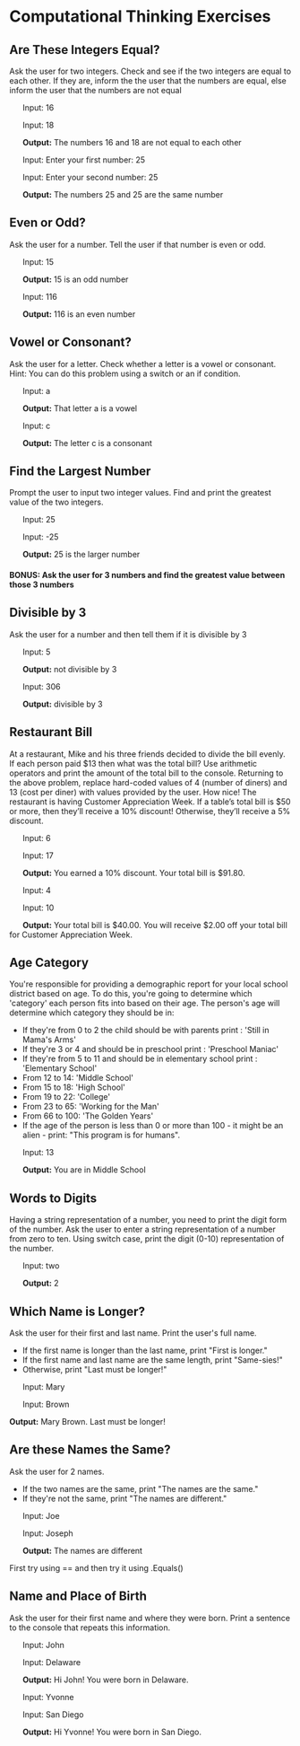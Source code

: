 # Computational Thinking Exercises
## Are These Integers Equal?
Ask the user for two integers. Check and see if the two integers are equal to each other. If they are, inform the the user that the numbers are equal, else inform the user that the numbers are not equal

&nbsp;&nbsp;&nbsp;&nbsp;&nbsp;&nbsp;Input: 16

&nbsp;&nbsp;&nbsp;&nbsp;&nbsp;&nbsp;Input: 18

&nbsp;&nbsp;&nbsp;&nbsp;&nbsp;&nbsp;**Output:** The numbers 16 and 18 are not equal to each other

&nbsp;&nbsp;&nbsp;&nbsp;&nbsp;&nbsp;Input: Enter your first number: 25

&nbsp;&nbsp;&nbsp;&nbsp;&nbsp;&nbsp;Input: Enter your second number: 25

&nbsp;&nbsp;&nbsp;&nbsp;&nbsp;&nbsp;**Output:** The numbers 25 and 25 are the same number

## Even or Odd?
Ask the user for a number. Tell the user if that number is even or odd.

&nbsp;&nbsp;&nbsp;&nbsp;&nbsp;&nbsp;Input: 15

&nbsp;&nbsp;&nbsp;&nbsp;&nbsp;&nbsp;**Output:** 15 is an odd number

&nbsp;&nbsp;&nbsp;&nbsp;&nbsp;&nbsp;Input: 116

&nbsp;&nbsp;&nbsp;&nbsp;&nbsp;&nbsp;**Output:** 116 is an even number

## Vowel or Consonant?
Ask the user for a letter. Check whether a letter is a vowel or consonant. Hint: You can do this problem using a switch or an if condition.

&nbsp;&nbsp;&nbsp;&nbsp;&nbsp;&nbsp;Input: a

&nbsp;&nbsp;&nbsp;&nbsp;&nbsp;&nbsp;**Output:** That letter a is a vowel

&nbsp;&nbsp;&nbsp;&nbsp;&nbsp;&nbsp;Input: c

&nbsp;&nbsp;&nbsp;&nbsp;&nbsp;&nbsp;**Output:** The letter c is a consonant


## Find the Largest Number
Prompt the user to input two integer values. Find and print the greatest value of the two integers.

&nbsp;&nbsp;&nbsp;&nbsp;&nbsp;&nbsp;Input:  25

&nbsp;&nbsp;&nbsp;&nbsp;&nbsp;&nbsp;Input: -25

&nbsp;&nbsp;&nbsp;&nbsp;&nbsp;&nbsp;**Output:** 25 is the larger number
#### BONUS: Ask the user for 3 numbers and find the greatest value between those 3 numbers

## Divisible by 3
Ask the user for a number and then tell them if it is divisible by 3

&nbsp;&nbsp;&nbsp;&nbsp;&nbsp;&nbsp;Input: 5

&nbsp;&nbsp;&nbsp;&nbsp;&nbsp;&nbsp;**Output:** not divisible by 3

&nbsp;&nbsp;&nbsp;&nbsp;&nbsp;&nbsp;Input: 306

&nbsp;&nbsp;&nbsp;&nbsp;&nbsp;&nbsp;**Output:** divisible by 3

## Restaurant Bill
At a restaurant, Mike and his three friends decided to divide the bill evenly. If each person paid $13 then what was the total bill? Use arithmetic operators and print the amount of the total bill to the console.
Returning to the above problem, replace hard-coded values of 4 (number of diners) and 13 (cost per diner) with values provided by the user.
How nice! The restaurant is having Customer Appreciation Week. If a table’s total bill is $50 or more, then they’ll receive a 10% discount! Otherwise, they’ll receive a 5% discount.

&nbsp;&nbsp;&nbsp;&nbsp;&nbsp;&nbsp;Input: 6

&nbsp;&nbsp;&nbsp;&nbsp;&nbsp;&nbsp;Input: 17

&nbsp;&nbsp;&nbsp;&nbsp;&nbsp;&nbsp;**Output:** You earned a 10% discount.  Your total bill is $91.80.

&nbsp;&nbsp;&nbsp;&nbsp;&nbsp;&nbsp;Input: 4

&nbsp;&nbsp;&nbsp;&nbsp;&nbsp;&nbsp;Input: 10

&nbsp;&nbsp;&nbsp;&nbsp;&nbsp;&nbsp;**Output:** Your total bill is $40.00.  You will receive $2.00 off your total bill for Customer Appreciation Week.

## Age Category
You're responsible for providing a demographic report for your local school district based on age. To do this, you're going to determine which 'category' each person fits into based on their age. The person's age will determine which category they should be in:
- If they're from 0 to 2 the child should be with parents print : 'Still in Mama's Arms'
- If they're 3 or 4 and should be in preschool print : 'Preschool Maniac'
- If they're from 5 to 11 and should be in elementary school print : 'Elementary School'
- From 12 to 14: 'Middle School'
- From 15 to 18: 'High School'
- From 19 to 22: 'College'
- From 23 to 65: 'Working for the Man'
- From 66 to 100: 'The Golden Years'
- If the age of the person is less than 0 or more than 100 - it might be an alien - print: "This program is for humans".
 
&nbsp;&nbsp;&nbsp;&nbsp;&nbsp;&nbsp;Input: 13

&nbsp;&nbsp;&nbsp;&nbsp;&nbsp;&nbsp;**Output:** You are in Middle School

## Words to Digits
Having a string representation of a number, you need to print the digit form of the number. Ask the user to enter a string representation of a number from zero to ten. Using switch case, print the digit (0-10) representation of the number.

&nbsp;&nbsp;&nbsp;&nbsp;&nbsp;&nbsp;Input: two

&nbsp;&nbsp;&nbsp;&nbsp;&nbsp;&nbsp;**Output:** 2

## Which Name is Longer?
Ask the user for their first and last name.
Print the user's full name.
- If the first name is longer than the last name, print "First is longer."
- If the first name and last name are the same length, print "Same-sies!"
- Otherwise, print "Last must be longer!"
 
&nbsp;&nbsp;&nbsp;&nbsp;&nbsp;&nbsp;Input: Mary

&nbsp;&nbsp;&nbsp;&nbsp;&nbsp;&nbsp;Input: Brown

**Output:** Mary Brown. Last must be longer!

## Are these Names the Same?
Ask the user for 2 names.
- If the two names are the same, print "The names are the same."
- If they're not the same, print "The names are different."
 
&nbsp;&nbsp;&nbsp;&nbsp;&nbsp;&nbsp;Input: Joe

&nbsp;&nbsp;&nbsp;&nbsp;&nbsp;&nbsp;Input: Joseph

&nbsp;&nbsp;&nbsp;&nbsp;&nbsp;&nbsp;**Output:** The names are different

First try using == and then try it using .Equals()

## Name and Place of Birth
Ask the user for their first name and where they were born. Print a sentence to the console that repeats this information.

&nbsp;&nbsp;&nbsp;&nbsp;&nbsp;&nbsp;Input: John

&nbsp;&nbsp;&nbsp;&nbsp;&nbsp;&nbsp;Input: Delaware

&nbsp;&nbsp;&nbsp;&nbsp;&nbsp;&nbsp;**Output:** Hi John!  You were born in Delaware.

&nbsp;&nbsp;&nbsp;&nbsp;&nbsp;&nbsp;Input: Yvonne

&nbsp;&nbsp;&nbsp;&nbsp;&nbsp;&nbsp;Input: San Diego

&nbsp;&nbsp;&nbsp;&nbsp;&nbsp;&nbsp;**Output:** Hi Yvonne!  You were born in San Diego.

